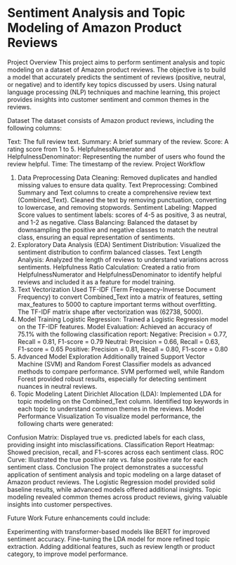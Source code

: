 # Sentiment Analysis and Topic Modeling of Amazon Product Reviews
Project Overview
This project aims to perform sentiment analysis and topic modeling on a dataset of Amazon product reviews. The objective is to build a model that accurately predicts the sentiment of reviews (positive, neutral, or negative) and to identify key topics discussed by users. Using natural language processing (NLP) techniques and machine learning, this project provides insights into customer sentiment and common themes in the reviews.

Dataset
The dataset consists of Amazon product reviews, including the following columns:

Text: The full review text.
Summary: A brief summary of the review.
Score: A rating score from 1 to 5.
HelpfulnessNumerator and HelpfulnessDenominator: Representing the number of users who found the review helpful.
Time: The timestamp of the review.
Project Workflow
1. Data Preprocessing
Data Cleaning: Removed duplicates and handled missing values to ensure data quality.
Text Preprocessing:
Combined Summary and Text columns to create a comprehensive review text (Combined_Text).
Cleaned the text by removing punctuation, converting to lowercase, and removing stopwords.
Sentiment Labeling:
Mapped Score values to sentiment labels: scores of 4-5 as positive, 3 as neutral, and 1-2 as negative.
Class Balancing:
Balanced the dataset by downsampling the positive and negative classes to match the neutral class, ensuring an equal representation of sentiments.
2. Exploratory Data Analysis (EDA)
Sentiment Distribution: Visualized the sentiment distribution to confirm balanced classes.
Text Length Analysis: Analyzed the length of reviews to understand variations across sentiments.
Helpfulness Ratio Calculation: Created a ratio from HelpfulnessNumerator and HelpfulnessDenominator to identify helpful reviews and included it as a feature for model training.
3. Text Vectorization
Used TF-IDF (Term Frequency-Inverse Document Frequency) to convert Combined_Text into a matrix of features, setting max_features to 5000 to capture important terms without overfitting.
The TF-IDF matrix shape after vectorization was (62738, 5000).
4. Model Training
Logistic Regression:
Trained a Logistic Regression model on the TF-IDF features.
Model Evaluation: Achieved an accuracy of 75.1% with the following classification report:
Negative: Precision = 0.77, Recall = 0.81, F1-score = 0.79
Neutral: Precision = 0.66, Recall = 0.63, F1-score = 0.65
Positive: Precision = 0.81, Recall = 0.80, F1-score = 0.80
5. Advanced Model Exploration
Additionally trained Support Vector Machine (SVM) and Random Forest Classifier models as advanced methods to compare performance. SVM performed well, while Random Forest provided robust results, especially for detecting sentiment nuances in neutral reviews.
6. Topic Modeling
Latent Dirichlet Allocation (LDA):
Implemented LDA for topic modeling on the Combined_Text column.
Identified top keywords in each topic to understand common themes in the reviews.
Model Performance Visualization
To visualize model performance, the following charts were generated:

Confusion Matrix: Displayed true vs. predicted labels for each class, providing insight into misclassifications.
Classification Report Heatmap: Showed precision, recall, and F1-scores across each sentiment class.
ROC Curve: Illustrated the true positive rate vs. false positive rate for each sentiment class.
Conclusion
The project demonstrates a successful application of sentiment analysis and topic modeling on a large dataset of Amazon product reviews. The Logistic Regression model provided solid baseline results, while advanced models offered additional insights. Topic modeling revealed common themes across product reviews, giving valuable insights into customer perspectives.

Future Work
Future enhancements could include:

Experimenting with transformer-based models like BERT for improved sentiment accuracy.
Fine-tuning the LDA model for more refined topic extraction.
Adding additional features, such as review length or product category, to improve model performance.

